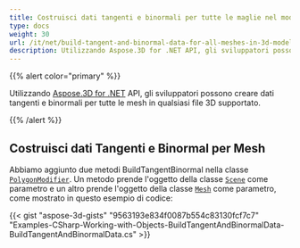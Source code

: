 ```yaml
---
title: Costruisci dati tangenti e binormali per tutte le maglie nel modello 3D
type: docs
weight: 30
url: /it/net/build-tangent-and-binormal-data-for-all-meshes-in-3d-model/
description: Utilizzando Aspose.3D for .NET API, gli sviluppatori possono creare dati tangenti e binormali per tutte le mesh in qualsiasi file 3D supportato.
---
```

{{% alert color="primary" %}}

Utilizzando [Aspose.3D for .NET](http://products.aspose.com/3d/net) API, gli sviluppatori possono creare dati tangenti e binormali per tutte le mesh in qualsiasi file 3D supportato.

{{% /alert %}}
##  **Costruisci dati Tangenti e Binormal per Mesh**
Abbiamo aggiunto due metodi BuildTangentBinormal nella classe [`PolygonModifier`](https://reference.aspose.com/3d/net/aspose.threed.entities/polygonmodifier). Un metodo prende l'oggetto della classe [`Scene`](https://reference.aspose.com/3d/net/aspose.threed/scene) come parametro e un altro prende l'oggetto della classe [`Mesh`](https://reference.aspose.com/3d/net/aspose.threed.entities/mesh) come parametro, come mostrato in questo esempio di codice:

{{< gist "aspose-3d-gists" "9563193e834f0087b554c83130fcf7c7" "Examples-CSharp-Working-with-Objects-BuildTangentAndBinormalData-BuildTangentAndBinormalData.cs" >}}
